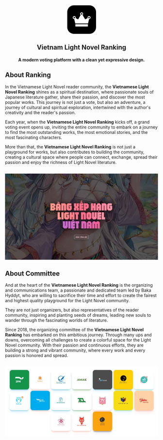 <p align="center">
  <a href="https://meoki.vn">
    <img src="public/favicon.png" />
  </a>
</p>

<h2 align="center"> Vietnam Light Novel Ranking </h2>

<h4 align="center"> A modern voting platform with a clean yet expressive design. </h4>

##

## About Ranking

In the Vietnamese Light Novel reader community, the **Vietnamese Light Novel Ranking** shines as a spiritual destination, where passionate souls of Japanese literature gather, share their passion, and discover the most popular works. This journey is not just a vote, but also an adventure, a journey of cultural and spiritual exploration, intertwined with the author's creativity and the reader's passion.

Each year, when the **Vietnamese Light Novel Ranking** kicks off, a grand voting event opens up, inviting the entire community to embark on a journey to find the most outstanding works, the most emotional stories, and the most fascinating characters.

More than that, the **Vietnamese Light Novel Ranking** is not just a playground for works, but also contributes to building the community, creating a cultural space where people can connect, exchange, spread their passion and enjoy the richness of Light Novel literature.

##

![](preview/demo.jpg)

## About Committee

And at the heart of the **Vietnamese Light Novel Ranking** is the organizing and communications team, a passionate and dedicated team led by Baka Hyddyt, who are willing to sacrifice their time and effort to create the fairest and highest quality playground for the Light Novel community.

They are not just organizers, but also representatives of the reader community, inspiring and planting seeds of dreams, leading new souls to wander through the fascinating worlds of literature.

Since 2018, the organizing committee of the **Vietnamese Light Novel Ranking** has embarked on this ambitious journey. Through many ups and downs, overcoming all challenges to create a colorful space for the Light Novel community. With their passion and continuous efforts, they are building a strong and vibrant community, where every work and every passion is honored and spread.

##

![](preview/publisher.jpg)
